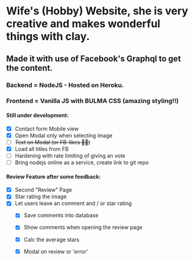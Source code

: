 # Wife's (Hobby) Website, she is very creative and makes wonderful things with clay.

## Made it with use of Facebook's Graphql to get the content.
### Backend = NodeJS - Hosted on Heroku.
### Frontend = Vanilla JS with BULMA CSS (amazing styling!!)

#### Still under development:
* [x] Contact form Mobile view 
* [x] Open Modal only when selecting image
* [ ] ~~Text on Modal (or FB-likes 👍🏻)~~
* [x] Load all titles from FB
* [ ] Hardening with rate limiting of giving an vote
* [ ] Bring nodejs online as a service, create link to git repo

####  Review Feature after some feedback:
* [x] Second "Review" Page
* [x] Star rating the image
* [x] Let users leave an comment and / or star rating
  * [x] Save comments into database
  * [x] Show comments when opening the review page
  * [x] Calc the average stars
  * [x] Modal on review or 'error'



